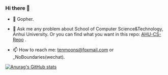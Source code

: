 ### Hi there 👋

- 🌱 Gopher.

- 💬 Ask me any problem about School of Computer Science&Technology, Anhui University. Or you can find what you want in this repo: [AHU-CS-Repo](https://github.com/TenMoons/AHU-CS-Repository) .

- 📫 How to reach me: tenmoons@foxmail.com or _NoBoundaries(wechat).

  

[![Anurag's GitHub stats](https://github-readme-stats.vercel.app/api?username=TenMoons&count_private=true&show_icons=true&theme=buefy)](https://github.com/anuraghazra/github-readme-stats)

